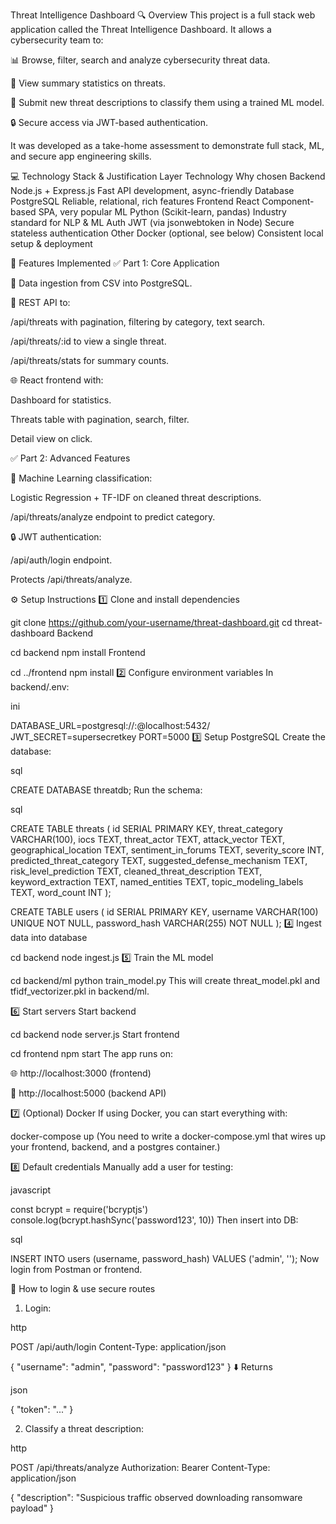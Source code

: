  Threat Intelligence Dashboard
🔍 Overview
This project is a full stack web application called the Threat Intelligence Dashboard.
It allows a cybersecurity team to:

📊 Browse, filter, search and analyze cybersecurity threat data.

🧮 View summary statistics on threats.

🤖 Submit new threat descriptions to classify them using a trained ML model.

🔒 Secure access via JWT-based authentication.

It was developed as a take-home assessment to demonstrate full stack, ML, and secure app engineering skills.

💻 Technology Stack & Justification
Layer	Technology	Why chosen
Backend	Node.js + Express.js	Fast API development, async-friendly
Database	PostgreSQL	Reliable, relational, rich features
Frontend	React	Component-based SPA, very popular
ML	Python (Scikit-learn, pandas)	Industry standard for NLP & ML
Auth	JWT (via jsonwebtoken in Node)	Secure stateless authentication
Other	Docker (optional, see below)	Consistent local setup & deployment

🚀 Features Implemented
✅ Part 1: Core Application

📂 Data ingestion from CSV into PostgreSQL.

🚀 REST API to:

/api/threats with pagination, filtering by category, text search.

/api/threats/:id to view a single threat.

/api/threats/stats for summary counts.

🌐 React frontend with:

Dashboard for statistics.

Threats table with pagination, search, filter.

Detail view on click.

✅ Part 2: Advanced Features

🤖 Machine Learning classification:

Logistic Regression + TF-IDF on cleaned threat descriptions.

/api/threats/analyze endpoint to predict category.

🔒 JWT authentication:

/api/auth/login endpoint.

Protects /api/threats/analyze.

⚙️ Setup Instructions
1️⃣ Clone and install dependencies


git clone https://github.com/your-username/threat-dashboard.git
cd threat-dashboard
Backend



cd backend
npm install
Frontend



cd ../frontend
npm install
2️⃣ Configure environment variables
In backend/.env:

ini

DATABASE_URL=postgresql://<user>:<password>@localhost:5432/<dbname>
JWT_SECRET=supersecretkey
PORT=5000
3️⃣ Setup PostgreSQL
Create the database:

sql

CREATE DATABASE threatdb;
Run the schema:

sql

CREATE TABLE threats (
  id SERIAL PRIMARY KEY,
  threat_category VARCHAR(100),
  iocs TEXT,
  threat_actor TEXT,
  attack_vector TEXT,
  geographical_location TEXT,
  sentiment_in_forums TEXT,
  severity_score INT,
  predicted_threat_category TEXT,
  suggested_defense_mechanism TEXT,
  risk_level_prediction TEXT,
  cleaned_threat_description TEXT,
  keyword_extraction TEXT,
  named_entities TEXT,
  topic_modeling_labels TEXT,
  word_count INT
);

CREATE TABLE users (
  id SERIAL PRIMARY KEY,
  username VARCHAR(100) UNIQUE NOT NULL,
  password_hash VARCHAR(255) NOT NULL
);
4️⃣ Ingest data into database


cd backend
node ingest.js
5️⃣ Train the ML model


cd backend/ml
python train_model.py
This will create threat_model.pkl and tfidf_vectorizer.pkl in backend/ml.

6️⃣ Start servers
Start backend


cd backend
node server.js
Start frontend


cd frontend
npm start
The app runs on:

🌐 http://localhost:3000 (frontend)

🚀 http://localhost:5000 (backend API)

7️⃣ (Optional) Docker
If using Docker, you can start everything with:



docker-compose up
(You need to write a docker-compose.yml that wires up your frontend, backend, and a postgres container.)

8️⃣ Default credentials
Manually add a user for testing:

javascript

const bcrypt = require('bcryptjs')
console.log(bcrypt.hashSync('password123', 10))
Then insert into DB:

sql

INSERT INTO users (username, password_hash) VALUES ('admin', '<hash>');
Now login from Postman or frontend.


🚀 How to login & use secure routes
1. Login:

http

POST /api/auth/login
Content-Type: application/json

{
  "username": "admin",
  "password": "password123"
}
⬇️ Returns

json

{ "token": "..." }


2. Classify a threat description:

http

POST /api/threats/analyze
Authorization: Bearer <token>
Content-Type: application/json

{
  "description": "Suspicious traffic observed downloading ransomware payload"
}